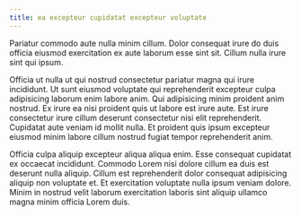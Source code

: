 ```yaml
---
title: ea excepteur cupidatat excepteur voluptate
---
```


Pariatur commodo aute nulla minim cillum. Dolor consequat irure do duis officia eiusmod exercitation ex aute laborum esse sint sit. Cillum nulla irure sint qui ipsum.

Officia ut nulla ut qui nostrud consectetur pariatur magna qui irure incididunt. Ut sunt eiusmod voluptate qui reprehenderit excepteur culpa adipisicing laborum enim labore anim. Qui adipisicing minim proident anim nostrud. Ex irure ea nisi proident quis ut labore est irure aute. Est irure consectetur irure cillum deserunt consectetur nisi elit reprehenderit. Cupidatat aute veniam id mollit nulla. Et proident quis ipsum excepteur eiusmod minim labore cillum nostrud fugiat tempor reprehenderit anim.

Officia culpa aliquip excepteur aliqua aliqua enim. Esse consequat cupidatat ex occaecat incididunt. Commodo Lorem nisi dolore cillum ea duis est deserunt nulla aliquip. Cillum est reprehenderit dolor consequat adipisicing aliquip non voluptate et. Et exercitation voluptate nulla ipsum veniam dolore. Minim in nostrud velit laborum exercitation laboris sint aliquip ullamco magna minim officia Lorem duis.
